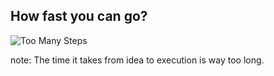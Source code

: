 ##  How fast you can go?

![Too Many Steps](img/ClassicFlow.png "Too many steps to get started")

note:
    The time it takes from idea to
    execution is way too long.

